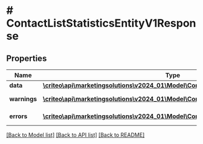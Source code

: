 # # ContactListStatisticsEntityV1Response

## Properties

Name | Type | Description | Notes
------------ | ------------- | ------------- | -------------
**data** | [**\criteo\api\marketingsolutions\v2024_01\Model\ContactListStatisticsEntityV1Resource**](ContactListStatisticsEntityV1Resource.md) |  | [optional]
**warnings** | [**\criteo\api\marketingsolutions\v2024_01\Model\CommonProblem[]**](CommonProblem.md) |  | [optional] [readonly]
**errors** | [**\criteo\api\marketingsolutions\v2024_01\Model\CommonProblem[]**](CommonProblem.md) |  | [optional] [readonly]

[[Back to Model list]](../../README.md#models) [[Back to API list]](../../README.md#endpoints) [[Back to README]](../../README.md)
